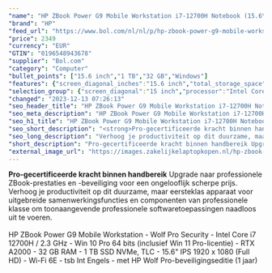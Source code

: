 ```yaml
---
"name": "HP ZBook Power G9 Mobile Workstation i7-12700H Notebook (15.6\") Full HD - 32GB - 1000GB SSD - NVIDIA RTX A2000 8GB - Wi-Fi 6E (802.11ax) Windows 11 Pro Grijs"
"brand": "HP"
"feed_url": "https://www.bol.com/nl/nl/p/hp-zbook-power-g9-mobile-workstation-i7-12700h-notebook-full-hd-32gb-1000gb-ssd-nvidia-rtx-a2000-8gb-wi-fi-6e-windows-11-pro-grijs/9300000098717516"
"price": 2349
"currency": "EUR"
"GTIN": "0196548943678"
"supplier": "Bol.com"
"category": "Computer"
"bullet_points": ["15.6 inch","1 TB","32 GB","Windows"]
"features": {"screen_diagonal_inches":"15.6 inch","total_storage_space":"1 TB","memory_size":"32 GB","operating_system":"Windows"}
"selection_group": {"screen_diagonal":"15 inch","processor":"Intel Core i7","changed_price_past_3_days":false,"product_family":"Zbook"}
"changed": "2023-12-13 07:26:13"
"seo_header_title": "HP ZBook Power G9 Mobile Workstation i7-12700H Notebook (15.6\") Full HD - 32GB - 1000GB SSD - NVIDIA RTX A2000 8GB - Wi-Fi 6E (802.11ax) Windows 11 Pro Grijs"
"seo_meta_description": "HP ZBook Power G9 Mobile Workstation i7-12700H Notebook (15.6\") Full HD - 32GB - 1000GB SSD - NVIDIA RTX A2000 8GB - Wi-Fi 6E (802.11ax) Windows 11 Pro Grijs"
"seo_h1_title": "HP ZBook Power G9 Mobile Workstation i7-12700H Notebook (15.6\") Full HD - 32GB - 1000GB SSD - NVIDIA RTX A2000 8GB - Wi-Fi 6E (802.11ax) Windows 11 Pro Grijs"
"seo_short_description": "<strong>Pro-gecertificeerde kracht binnen handbereik</strong> Upgrade naar professionele ZBook-prestaties en -beveiliging voor een ongelooflijk scherpe prijs."
"seo_long_description": "Verhoog je productiviteit op dit duurzame, maar eersteklas apparaat voor uitgebreide samenwerkingsfuncties en componenten van professionele klasse om toonaangevende professionele softwaretoepassingen naadloos uit te voeren. <br /><br />HP ZBook Power G9 Mobile Workstation - Wolf Pro Security - Intel Core i7 12700H / 2. 3 GHz - Win 10 Pro 64 bits (inclusief Win 11 Pro-licentie) - RTX A2000 - 32 GB RAM - 1 TB SSD NVMe, TLC - 15. 6\" IPS 1920 x 1080 (Full HD) - Wi-Fi 6E - tsb Int Engels - met HP Wolf Pro-beveiligingseditie (1 jaar)"
"short_description": "Pro-gecertificeerde kracht binnen handbereik Upgrade naar professionele ZBook-prestaties en -beveiliging voor een ongelooflijk scherpe prijs. Verhoog je productiviteit op dit duurzame, maar eersteklas apparaat voor uitgebreide samenwerkingsfuncties en componenten van professionele klasse om toonaangevende professionele softwaretoepassingen naadloos uit te voeren. HP ZBook Power G9 Mobile Workstation - Wolf Pro Security - Intel Core i7 12700H / 2.3 GHz - Win 10 Pro 64 bits (inclusief Win 11 Pro-licentie) - RTX A2000 - 32 GB RAM - 1 TB SSD NVMe, TLC - 15.6\" IPS 1920 x 1080 (Full HD) - Wi-Fi 6E - tsb Int Engels - met HP Wolf Pro-beveiligingseditie (1 jaar)"
"external_image_url": "https://images.zakelijkelaptopkopen.nl/hp-zbook-power-g9-mobile-workstation-i7-12700h-notebook-full-hd-32gb-1000gb-ssd-nvidia-rtx-a2000-8gb-wi-fi-6e-windows-11-pro-grijs.webp"
---
```


<strong>Pro-gecertificeerde kracht binnen handbereik</strong> Upgrade naar professionele ZBook-prestaties en -beveiliging voor een ongelooflijk scherpe prijs. Verhoog je productiviteit op dit duurzame, maar eersteklas apparaat voor uitgebreide samenwerkingsfuncties en componenten van professionele klasse om toonaangevende professionele softwaretoepassingen naadloos uit te voeren.<br /><br />HP ZBook Power G9 Mobile Workstation - Wolf Pro Security - Intel Core i7 12700H / 2.3 GHz - Win 10 Pro 64 bits (inclusief Win 11 Pro-licentie) - RTX A2000 - 32 GB RAM - 1 TB SSD NVMe, TLC - 15.6" IPS 1920 x 1080 (Full HD) - Wi-Fi 6E - tsb Int Engels - met HP Wolf Pro-beveiligingseditie (1 jaar)